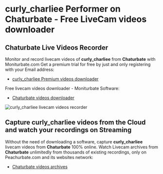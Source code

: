 # curly_charliee Performer on Chaturbate - Free LiveCam videos downloader

## Chaturbate Live Videos Recorder

Monitor and record livecam videos of **curly_charliee** from **Chaturbate** with Moniturbate.com
Get a premium trial for free by just and only registering with your Email address:
* [curly_charliee Premium videos downloader](https://moniturbate.com/request-demo-licence-key.html)

Free livecam videos downloader - Moniturbate Software:
* [Chaturbate videos downloader](https://moniturbate.com/moniturbate-download-software.html)

![curly_charliee livecam videos recorder](https://peachurnet.com/templates/moniturbate-software.png)


## Capture curly_charliee videos from the Cloud and watch your recordings on Streaming

Without the need of downloading a software, capture **curly_charliee** livecam videos from **Chaturbate** 100% online.
Watch Livecam archives from **Chaturbate** unlimitedly from thousands of existing recordings, only on Peachurbate.com and its websites network:
* [Chaturbate videos archives](https://peachurnet.com/)